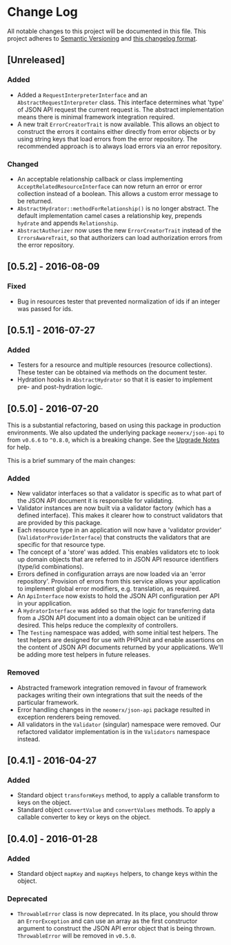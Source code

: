 # Change Log
All notable changes to this project will be documented in this file. This project adheres to
[Semantic Versioning](http://semver.org/) and [this changelog format](http://keepachangelog.com/).

## [Unreleased]

### Added
- Added a `RequestInterpreterInterface` and an `AbstractRequestInterpreter` class. This interface determines what
'type' of JSON API request the current request is. The abstract implementation means there is minimal framework 
integration required.
- A new trait `ErrorCreatorTrait` is now available. This allows an object to construct the errors it contains either
directly from error objects or by using string keys that load errors from the error repository. The recommended 
approach is to always load errors via an error repository.

### Changed
- An acceptable relationship callback or class implementing `AcceptRelatedResourceInterface` can now return
an error or error collection instead of a boolean. This allows a custom error message to be returned.
- `AbstractHydrator::methodForRelationship()` is no longer abstract. The default implementation camel cases a 
relationship key, prepends `hydrate` and appends `Relationship`.
- `AbstractAuthorizer` now uses the new `ErrorCreatorTrait` instead of the `ErrorsAwareTrait`, so that authorizers can
load authorization errors from the error repository.

## [0.5.2] - 2016-08-09

### Fixed
- Bug in resources tester that prevented normalization of ids if an integer was passed for ids.

## [0.5.1] - 2016-07-27

### Added
- Testers for a resource and multiple resources (resource collections). These tester can be obtained via
methods on the document tester.
- Hydration hooks in `AbstractHydrator` so that it is easier to implement pre- and post-hydration logic.

## [0.5.0] - 2016-07-20

This is a substantial refactoring, based on using this package in production environments. We also updated 
the underlying package `neomerx/json-api` to from `v0.6.6` to `^0.8.0`, which is a breaking change.
See the [Upgrade Notes](UPGRADE.md) for help.

This is a brief summary of the main changes:

### Added
- New validator interfaces so that a validator is specific as to what part of the JSON API document it is responsible
for validating.
- Validator instances are now built via a validator factory (which has a defined interface). This makes it clearer how
to construct validators that are provided by this package.
- Each resource type in an application will now have a 'validator provider' (`ValidatorProviderInterface`) that 
constructs the validators that are specific for that resource type.
- The concept of a 'store' was added. This enables validators etc to look up domain objects that are referred to in
JSON API resource identifiers (type/id combinations).
- Errors defined in configuration arrays are now loaded via an 'error repository'. Provision of errors from this
service allows your application to implement global error modifiers, e.g. translation, as required.
- An `ApiInterface` now exists to hold the JSON API configuration per API in your application.
- A `HydratorInterface` was added so that the logic for transferring data from a JSON API document into a domain object
can be unitized if desired. This helps reduce the complexity of controllers.
- The `Testing` namespace was added, with some initial test helpers. The test helpers are designed for use with PHPUnit
and enable assertions on the content of JSON API documents returned by your applications. We'll be adding more test
helpers in future releases.

### Removed
- Abstracted framework integration removed in favour of framework packages writing their own integrations that
suit the needs of the particular framework. 
- Error handling changes in the `neomerx/json-api` package resulted in exception renderers being removed.
- All validators in the `Validator` (singular) namespace were removed. Our refactored validator implementation
is in the `Validators` namespace instead.

## [0.4.1] - 2016-04-27

### Added
- Standard object `transformKeys` method, to apply a callable transform to keys on the object.
- Standard object `convertValue` and `convertValues` methods. To apply a callable converter to key or keys
on the object.

## [0.4.0] - 2016-01-28

### Added
- Standard object `mapKey` and `mapKeys` helpers, to change keys within the object.

### Deprecated
- `ThrowableError` class is now deprecated. In its place, you should throw an `ErrorException` and can use an
array as the first constructor argument to construct the JSON API error object that is being thrown.
`ThrowableError` will be removed in `v0.5.0`.
